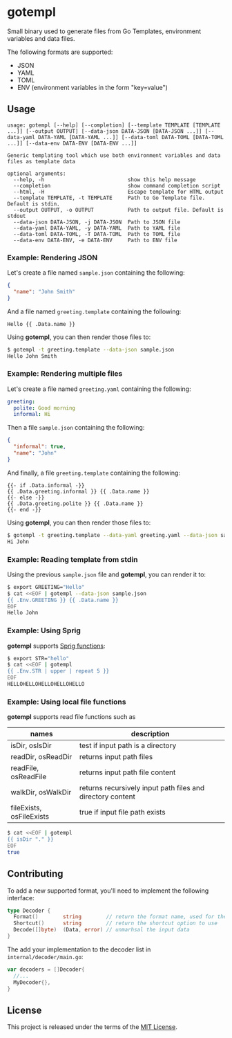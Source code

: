 # gotempl

Small binary used to generate files from Go Templates, environment variables
and data files.

The following formats are supported:

- JSON
- YAML
- TOML
- ENV (environment variables in the form "key=value")

## Usage

```text
usage: gotempl [--help] [--completion] [--template TEMPLATE [TEMPLATE ...]] [--output OUTPUT] [--data-json DATA-JSON [DATA-JSON ...]] [--data-yaml DATA-YAML [DATA-YAML ...]] [--data-toml DATA-TOML [DATA-TOML ...]] [--data-env DATA-ENV [DATA-ENV ...]]

Generic templating tool which use both environment variables and data files as template data

optional arguments:
  --help, -h                           show this help message
  --completion                         show command completion script
  --html, -H                           Escape template for HTML output
  --template TEMPLATE, -t TEMPLATE     Path to Go Template file. Default is stdin.
  --output OUTPUT, -o OUTPUT           Path to output file. Default is stdout
  --data-json DATA-JSON, -j DATA-JSON  Path to JSON file
  --data-yaml DATA-YAML, -y DATA-YAML  Path to YAML file
  --data-toml DATA-TOML, -T DATA-TOML  Path to TOML file
  --data-env DATA-ENV, -e DATA-ENV     Path to ENV file
```

### Example: Rendering JSON

Let's create a file named `sample.json` containing the following:

```json
{
  "name": "John Smith"
}
```

And a file named `greeting.template` containing the following:

```tmpl
Hello {{ .Data.name }}
```

Using **gotempl**, you can then render those files to:

```bash
$ gotempl -t greeting.template --data-json sample.json
Hello John Smith
```

### Example: Rendering multiple files

Let's create a file named `greeting.yaml` containing the following:

```yaml
greeting:
  polite: Good morning
  informal: Hi
```

Then a file `sample.json` containing the following:

```json
{
  "informal": true,
  "name": "John"
}
```

And finally, a file `greeting.template` containing the following:

```tmpl
{{- if .Data.informal -}}
{{ .Data.greeting.informal }} {{ .Data.name }}
{{- else -}}
{{ .Data.greeting.polite }} {{ .Data.name }}
{{- end -}}
```

Using **gotempl**, you can then render those files to:

```bash
$ gotempl -t greeting.template --data-yaml greeting.yaml --data-json sample.json
Hi John
```

### Example: Reading template from stdin

Using the previous `sample.json` file and **gotempl**, you can render it to:

```bash
$ export GREETING="Hello"
$ cat <<EOF | gotempl --data-json sample.json
{{ .Env.GREETING }} {{ .Data.name }}
EOF
Hello John
```

### Example: Using Sprig

**gotempl** supports [Sprig functions](http://masterminds.github.io/sprig/):

```bash
$ export STR="hello"
$ cat <<EOF | gotempl
{{ .Env.STR | upper | repeat 5 }}
EOF
HELLOHELLOHELLOHELLOHELLO
```

### Example: Using local file functions

**gotempl** supports read file functions such as

| names | description |
|-|-|
| isDir, osIsDir | test if input path is a directory |
| readDir, osReadDir | returns input path files |
| readFile, osReadFile | returns input path file content |
| walkDir, osWalkDir | returns recursively input path files and directory content |
| fileExists, osFileExists | true if input file path exists |

```bash
$ cat <<EOF | gotempl
{{ isDir "." }}
EOF
true
```

## Contributing

To add a new supported format, you'll need to implement the following interface:

```go
type Decoder {
  Format()        string        // return the format name, used for the --data-*** option
  Shortcut()      string        // return the shortcut option to use
  Decode([]byte)  (Data, error) // unmarhsal the input data
}
```

The add your implementation to the decoder list in `internal/decoder/main.go`:

```go
var decoders = []Decoder{
  //...
  MyDecoder{},
}
```

## License

This project is released under the terms of the [MIT License](./LICENSE.txt).
